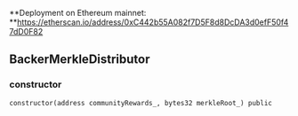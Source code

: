 **Deployment on Ethereum mainnet: **https://etherscan.io/address/0xC442b55A082f7D5F8d8DcDA3d0efF50f47dD0F82

## BackerMerkleDistributor

### constructor

```solidity
constructor(address communityRewards_, bytes32 merkleRoot_) public
```


